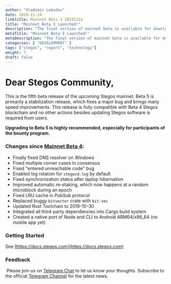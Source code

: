 ```yaml
---
author: "Vladimir Lebedev"
date: 2019-11-14
linktitle: Mainnet Beta 3 20191114
title: "Mainnet Beta 5 Launched!"
description: "The final version of mainnet beta is available for download"
metaTitle: "Mainnet Beta 5 Launched!"
metaDescription: "The final version of mainnet beta is available for download"
categories: [ "DEVELOPMENT" ]
tags: ["stegos", "report", "technology"]
weight: 7
draft: false
---
```

# Dear Stegos Community,

This is the fifth beta release of the upcoming Stegos mainnet. Beta 5 is primarily a stabilization release, which fixes a major bug and brings many speed improvements. This release is fully compatible with Beta 4 Stegos blockchain and no other actions besides updating Stegos software is required from users.

**Upgrading to Beta 5 is highly recommended, especially for participants of the bounty program.**

### Changes since [Mainnet Beta 4](https://github.com/stegos/stegos/releases/tag/v0.16):

- Finally fixed DNS resolver on Windows
- Fixed multiple corner cases in consensus
- Fixed "entered unreachable code" bug
- Enabled log rotation for `stegosd.log` by default
- Fixed synchronization status after laptop hibernation
- Improved automatic re-staking, which now happens at a random microblock during an epoch
- Fixed LRU cache in PubSub protocol
- Replaced buggy `bitvector` crate with `bit-vec`
- Updated Rust Toolchain to 2019-10-30
- Integrated all third-party dependencies into Cargo build system
- Created a native port of Node and CLI to Android ARM64/x86_64 (no mobile app yet)

### Getting Started

See [https://docs.stegos.com](https://docs.stegos.com)

### Feedback
​
Please join us on [Telegram Chat](https://stg.to/tgc) to let us know your thoughts. Subscribe to the official [Telegram Channel](https://stg.to/tgn) for the latest news.
